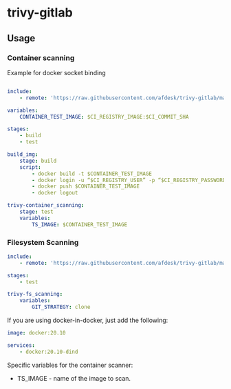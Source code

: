 # trivy-gitlab

## Usage

### Container scanning

Example for docker socket binding

```yaml

include:
    - remote: 'https://raw.githubusercontent.com/afdesk/trivy-gitlab/main/templates/jobs/container-scanning.gitlab-ci.yml'

variables:
    CONTAINER_TEST_IMAGE: $CI_REGISTRY_IMAGE:$CI_COMMIT_SHA

stages:
    - build
    - test

build_img:
    stage: build
    script:
        - docker build -t $CONTAINER_TEST_IMAGE
        - docker login -u “$CI_REGISTRY_USER” -p “$CI_REGISTRY_PASSWORD” $CI_REGISTRY
        - docker push $CONTAINER_TEST_IMAGE
        - docker logout

trivy-container_scanning:
    stage: test
    variables:
        TS_IMAGE: $CONTAINER_TEST_IMAGE

```

### Filesystem Scanning

```yaml
include:
    - remote: 'https://raw.githubusercontent.com/afdesk/trivy-gitlab/main/templates/jobs/fs-scanning.gitlab-ci.yml'

stages:
    - test

trivy-fs_scanning:
    variables:
        GIT_STRATEGY: clone


```

If you are using docker-in-docker, just add the following:

```yaml
image: docker:20.10

services:
    - docker:20.10-dind
```

Specific variables for the container scanner:
- TS_IMAGE - name of the image to scan.
